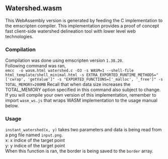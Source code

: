 ## Watershed.wasm
This WebAssembly version is generated by feeding the C implementation to the emscripten compiler. This implementation provides a proof of concept fast client-side watershed delineation tool with lower level web technologies.

### Compilation
Compilation was done using emscripten version `1.38.20`.  
Following command was ran,  
`emcc  -o wasm.html watershed.c -O3 -s WASM=1 --shell-file html_template/shell_minimal.html -s EXTRA_EXPORTED_RUNTIME_METHODS="['cwrap', 'getValue']" -s "EXPORTED_FUNCTIONS=['_malloc', '_free']" -s TOTAL_MEMORY=200MB` Recall that when data size increases the TOTAL_MEMORY option specified in this command also subject to change. If you will compile your own version of this implementation, remember to import `wasm_ws.js` that wraps WASM implementation to the usage manual below.

### Usage
`instant_watershed(x, y)` takes two parameters and data is being read from a png file named `input.png`.  
x: x indice of the target point  
y: y indice of the target point  
When this function is ran, the border is being saved to the `border` array.
